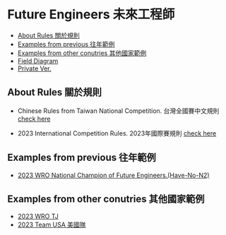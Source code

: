 # Future Engineers 未來工程師

* [About Rules 關於規則](#about-rules-關於規則)
* [Examples from previous 往年範例](#examples-from-previous-往年範例)
* [Examples from other conutries 其他國家範例](#examples-from-other-conutries-其他國家範例)
* [Field Diagram](../doc/WRO-2023_FutureEngineers_Playfield.pdf)
* [Private Ver.](https://github.com/Lowis-Mamilton/2024-WRO)

## About Rules 關於規則
* Chinese Rules from Taiwan National Competition.
台灣全國賽中文規則 [check here](../doc/【6.未來工程師AI自動駕駛】WRO-2023-未來工程師_混齡（全國賽版本）_繁中0728_V2.pdf)

* 2023 International Competition Rules.
2023年國際賽規則 [check here](../doc/WRO-2023-Future-Engineers-Self-Driving-Cars-General-Rules.pdf)

## Examples from previous 往年範例
* [2023 WRO National Champion of Future Engineers.(Have-No-N2)](https://github.com/kirkhu/WRO2023_Future-Engineers-Have-No-N2.git)

## Examples from other conutries 其他國家範例
* [2023 WRO TJ ](https://github.com/Lowis-Mamilton/2023WROFE_TJ_copy.git)
* [2023 Team USA 美國隊](https://github.com/spsquared/SPARK_Future-Engineers_2023.git)